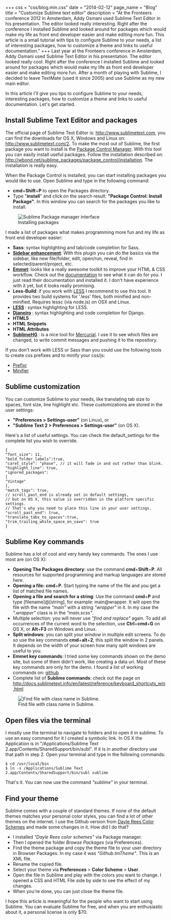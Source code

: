 +++
css = "css/blog.min.css"
date = "2014-02-12"
page_name = "Blog"
title = "Customize Sublime text editor"
description = "At the Fronteers conference 2012 in Amsterdam, Addy Osmani used Sublime Text Editor in his presentation. The editor looked really interesting. Right after the conference I installed Sublime and looked around for packages which would make my life as front end developer easier and make editing more fun. This article is a small tutorial with tips to configure Sublime to your needs, a list of interesting packages, how to customize a theme and links to useful documentation."
+++
Last year at the Fronteers conference in Amsterdam, Addy Osmani used Sublime Text Editor in his presentation.
The editor looked really cool. Right after the conference I installed Sublime and looked around for
packages which would make my life as front end developer easier and make editing more fun. After a
month of playing with Sublime, I decided to leave TextMate (used it since 2005) and use Sublime as
my new main editor.
<p>
In this article I'll give you tips to configure Sublime to your needs, interesting packages,
how to customize a theme and links to useful documentation. Let's get started.
</p>
<h2>Install Sublime Text Editor and packages</h2>
<p>The official page of Sublime Text Editor is:
  <a href="http://www.sublimetext.com">http://www.sublimetext.com</a>,
  you can find the downloads for OS X, Windows and Linux on:
  <a href="http://www.sublimetext.com/2">http://www.sublimetext.com/2</a>.
  To make the most out of Sublime, the first package you want to install
  is the <a href="http://wbond.net/sublime_packages/package_control">
  Package Control Manager</a>. With this tool you can easily install
  useful packages. Follow the installation described on:
  <a href="http://wbond.net/sublime_packages/package_control/installation">
    http://wbond.net/sublime_packages/package_control/installation</a>.
    The installation is really easy.
</p>
<p>When the Package Control is installed, you can start installing
  packages you would like to use. Open Sublime and type in the following
  command:</p>
<ul>
  <li>
    <strong>cmd</strong>+<strong>Shift</strong>+<strong>P</strong>
    to open the Packages directory.</li>
  <li>Type "<strong>install</strong>" and click on the search result:
    <strong>"Package Control: Install Package"</strong>.
    In this window you can search for the packages you like to install.
  </li>
</ul>
<figure>
  <img src="../img/packagemanager.png" alt="Sublime Package manager interface" />
  <figcaption>Installing packages</figcaption>
</figure>

 <p>
  I made a list of packages what makes programming more fun and my life as
  front end developer easier:</p>

<ul>
  <li>
    <strong>Sass</strong>: syntax highlighting and tab/code completion
    for Sass.
  </li>
  <li>
    <a href="https://github.com/titoBouzout/SideBarEnhancements">
      <strong>Sidebar enhancement</strong></a>: With this plugin you can
      do the basics via the sidebar, like new file/folder, edit,
      open/run, reveal, find in selected/parent/project, etc.</li>
  <li>
    <strong><a href="http://emmet.io">Emmet</a></strong>: looks like a
    really awesome toolkit to improve your HTML &amp; CSS workflow.
    Check out the <a href="http://docs.emmet.io/">documentation</a>
    to see what it can do for you. I just read their documentation and
    installed it. I don't have  experience with it yet, but it looks
    really promising.
  </li>
  <li>
    <strong>Less-Build</strong>: if you work with
    <a href="http://lesscss.org/">LESS</a> I recommend to use this tool.
    It provides two build systems for '.less' files, both minified and
    non-minified. Requires lessc (via node.js) on OSX and Linux.
  </li>
  <li>
    <strong>
      <a href="git://github.com/danro/LESS-sublime.git">LESS</a>
    </strong>: syntax highlighting for LESS.</li>
  <li>
    <strong>
      <a href="https://github.com/squ1b3r/Djaneiro">Djaneiro</a>
    </strong>: syntax highlighting and code completion for Django.
  </li>
  <li><strong>HTML5</strong></li>
  <li><strong>HTML Snippets</strong></li>
  <li><strong>HTML Attributes</strong></li>
  <li>
    <strong>
      <a href="https://github.com/SublimeText/SublimeHg">SublimeHG</a>
    </strong>: is a nice tool for
    <a href="http://mercurial.selenic.com/">Mercurial</a>. I use it to
    see which files are changed, to write commit messages and pushing
    it to the repository.</li>
</ul>

<p>If you don't work with LESS or Sass than you could use the following
  tools to create css prefixes and to minify your css/js:</p>

<ul>
<li><a href="http://wbond.net/sublime_packages/prefixr">Prefixr</a></li>
<li><a href="https://github.com/bistory/Sublime-Minifier">Minifier</a></li>
</ul>

<h2>Sublime customization</h2>
<p>You can customize Sublime to your needs, like translating tab size to
  spaces, font size, line highlight etc. These customizations are stored
  in the user settings:
    </p><ul>
      <li>
        <strong>"Preferences &gt; Settings-user"</strong> (on Linux), or
      </li>
      <li>
        <strong>"Sublime Text 2 &gt; Preferences &gt; Settings-user"</strong>
        (on OS X).
      </li>
    </ul>
<p></p>
Here's a list of useful settings. You can check the default_settings for
the complete list you wish to override.
<pre class="language-json" rel="json"><code><span class="punctuation">{</span>
<span class="code-indent string">"font_size":</span> <span class="number">11</span>,
<span class="code-indent string">"bold_folder_labels":</span><span class="boolean">true</span>,
<span class="code-indent string">"caret_style":</span> "phase", <span class="comment">// it will fade in and out rather than blink.</span>
<span class="code-indent string">"highlight_line":</span> <span class="boolean">true</span>,
<span class="code-indent string">"ignored_packages":</span>
<span class="code-indent token">[</span>
<span class="code-indent-2 string">"Vintage"</span>
<span class="code-indent token">]</span><span class="string">,</span>
<span class="code-indent string">"match_tags":</span> <span class="boolean">true</span>,
<span class="code-indent comment">// scroll_past_end is already set in default settings,</span>
<span class="code-indent comment">// but on OS X, this value is overridden in the platform specific settings.</span>
<span class="code-indent comment">// That's why you need to place this line in your user settings.</span>
<span class="code-indent string">"scroll_past_end":</span> <span class="boolean">true</span>,
<span class="code-indent string">"translate_tabs_to_spaces":</span><span class="boolean">true</span>,
<span class="code-indent string">"trim_trailing_white_space_on_save":</span> <span class="boolean">true</span>
<span class="punctuation">}</span></code>
</pre>

<h2>Sublime Key commands</h2>

<p>Sublime has a lot of cool and very handy key commands. The ones I use most are (on OS X):</p>
<ul>
  <li>
    <strong>Opening The Packages directory</strong>: use the command <strong>cmd</strong>+<strong>Shift</strong>+<strong>P</strong>. All resources for supported programming and markup languages are stored here.
  </li>
  <li>
    <strong>Opening a file:</strong> <strong>cmd</strong>+<strong>P</strong>. Start typing the name of the file and you get a list of matched file names.
  </li>
  <li>
    <strong>Opening a file and search for a string</strong>: Use the command <strong>cmd</strong>+<strong>P</strong> and type [filename]@[string], for example: main@wrapper. It will open the file with the name <em>"main"</em> with a string <em>"wrapper"</em> in it. In my case the <em>".wrapper"</em> class is in the <em>"main.scss"</em>.
  </li>
  <li>
    Multiple selection: you will never use <em>"find and replace"</em> again. To add all occurrences of the current word to the selection, use <strong>Ctrl</strong>+<strong>cmd</strong>+<strong>G</strong> on OS X, or <strong>Alt</strong>+<strong>F3</strong> on Windows and Linux.
  </li>
  <li>
    <strong>Split windows</strong>: you can split your window in multiple edit screens. To do so use the key commands <strong>cmd</strong>+<strong>alt</strong>+<strong>2</strong>, this split the window in 2 panels. It depends on the width of your screen how many split windows are useful to you.
  </li>
  <li>
    <strong>Emmet key commands</strong>: I tried some key commands shown on the demo site, but some of them didn't work, like creating a data uri. Most of these key commands are only for the demo. I found a list of working commands on: <a href="https://github.com/sergeche/emmet-sublime#available-actions">github</a>
  </li>
  <li>
    Complete list of <strong>Sublime commands</strong>: check out the page on  <a href="http://docs.sublimetext.info/en/latest/reference/keyboard_shortcuts_win.html">http://docs.sublimetext.info/en/latest/reference/keyboard_shortcuts_win.html</a>
  </li>
</ul>
<figure>
  <img src="../img/findfilestring.png" alt="Find file with class name in Sublime." />
  <figcaption>Find file with class name in Sublime.</figcaption>
</figure>
<h2>Open files via the terminal</h2>
<p>
  I mostly use the terminal to navigate to folders and to open it in sublime. To use an easy command for it I created a symbolic link. In OS X the Application is in "/Applications/Sublime Text 2.app/Contents/SharedSupport/bin/subl". If it is in another directory use that path in step 2. Open your terminal and type in the following commands:
</p>
<pre class="language-terminal" rel="Terminal"><code>$ cd /usr/local/bin
$ ln -s /Applications/Sublime Text 2.app/Contents/SharedSupport/bin/subl sublime</code>
</pre>
<p>That's it. You can now use the command <em>"sublime"</em> in your terminal.</p>
<h2>Find your theme</h2>
<p>
  Sublime comes with a couple of standard themes. If none of the default themes matches your personal color styles, you can find a lot of other themes on the internet. I use the Github version from <a href="https://github.com/daylerees/colour-schemes">Dayle Rees Color Schemes</a> and made some changes in it. How did I do that?
</p>
<ul>
  <li>I installed <em>"Dayle Rees color schemes"</em> via Package manager.</li>
  <li>Then I opened the folder <em>Browse Packages</em> (via Preferences).</li>
  <li>Find the theme package and copy the theme file to your user directory in Browser Packages. In my case it was <em>"Github.tmTheme"</em>. This is an XML file.</li>
  <li>Rename the copied file.</li>
  <li>Select your theme via <strong>Preferences</strong> &gt; <strong>Color Scheme</strong> &gt; <strong>User</strong>.</li>
  <li>Open the file in Sublime and play with the colors you want to change. I opened a CSS and HTML File side by side to see the effect of my changes.</li>
  <li>When you're done, you can just close the theme file.</li>
</ul>
<p>I hope this article is meaningful for the people who want to start using Sublime. You can evaluate Sublime for free, and when you are enthusiastic about it, a personal license is only $70.</p>